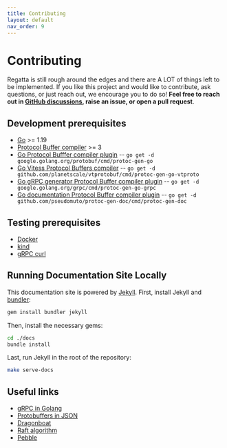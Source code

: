 ```yaml
---
title: Contributing
layout: default
nav_order: 9
---
```


# Contributing

Regatta is still rough around the edges and there are A LOT of things left to be implemented.
If you like this project and would like to contribute, ask questions, or just reach out, we encourage you to do so!
**Feel free to reach out in [GitHub discussions](https://github.com/jamf/regatta/discussions),
raise an issue, or open a pull request**.

## Development prerequisites

* [Go](https://golang.org/) >= 1.19
* [Protocol Buffer compiler](https://grpc.io/docs/protoc-installation/) >= 3
* [Go Protocol Bufffer compiler plugin](https://pkg.go.dev/github.com/golang/protobuf/protoc-gen-go)
  -- `go get -d google.golang.org/protobuf/cmd/protoc-gen-go`
* [Go Vitess Protocol Buffers compiler](https://github.com/planetscale/vtprotobuf/)
  -- `go get -d github.com/planetscale/vtprotobuf/cmd/protoc-gen-go-vtproto`
* [Go gRPC generator Protocol Buffer compiler plugin](https://pkg.go.dev/google.golang.org/grpc/cmd/protoc-gen-go-grpc)
  -- `go get -d google.golang.org/grpc/cmd/protoc-gen-go-grpc`
* [Go documentation Protocol Buffer compiler plugin](https://github.com/pseudomuto/protoc-gen-doc)
  -- `go get -d github.com/pseudomuto/protoc-gen-doc/cmd/protoc-gen-doc`

## Testing prerequisites

* [Docker](https://www.docker.com)
* [kind](https://kind.sigs.k8s.io/)
* [gRPC curl](https://github.com/fullstorydev/grpcurl)

## Running Documentation Site Locally

This documentation site is powered by [Jekyll](https://jekyllrb.com).
First, install Jekyll and [bundler](https://bundler.io):

```bash
gem install bundler jekyll
```

Then, install the necessary gems:

```bash
cd ./docs
bundle install
```

Last, run Jekyll in the root of the repository:

```bash
make serve-docs
```

## Useful links

* [gRPC in Golang](https://grpc.io/docs/languages/go/)
* [Protobuffers in JSON](https://developers.google.com/protocol-buffers/docs/proto3#json)
* [Dragonboat](https://github.com/lni/dragonboat)
* [Raft algorithm](https://raft.github.io)
* [Pebble](https://github.com/cockroachdb/pebble)

